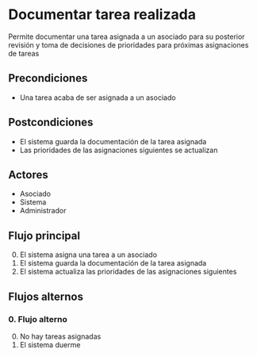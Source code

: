 # Documentar tarea realizada

Permite documentar una tarea asignada a un asociado para su posterior revisión y toma de decisiones de prioridades para próximas asignaciones de tareas

## Precondiciones

* Una tarea acaba de ser asignada a un asociado

## Postcondiciones

* El sistema guarda la documentación de la tarea asignada
* Las prioridades de las asignaciones siguientes se actualizan

## Actores

* Asociado
* Sistema
* Administrador

## Flujo principal

0. El sistema asigna una tarea a un asociado
1. El sistema guarda la documentación de la tarea asignada
2. El sistema actualiza las prioridades de las asignaciones siguientes

## Flujos alternos

### 0.  Flujo alterno

0. No hay tareas asignadas
1. El sistema duerme

